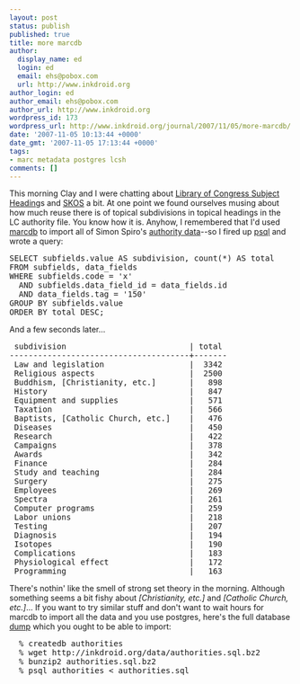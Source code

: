 ```yaml
---
layout: post
status: publish
published: true
title: more marcdb
author:
  display_name: ed
  login: ed
  email: ehs@pobox.com
  url: http://www.inkdroid.org
author_login: ed
author_email: ehs@pobox.com
author_url: http://www.inkdroid.org
wordpress_id: 173
wordpress_url: http://www.inkdroid.org/journal/2007/11/05/more-marcdb/
date: '2007-11-05 10:13:44 +0000'
date_gmt: '2007-11-05 17:13:44 +0000'
tags:
- marc metadata postgres lcsh
comments: []
---
```

<p>This morning Clay and I were chatting about <a href="http://en.wikipedia.org/wiki/Library_of_Congress_Subject_Headings">Library of Congress Subject Heading</a>s and <a href="http://www.w3.org/2004/02/skos/">SKOS</a> a bit. At one point we found ourselves musing about how much reuse there is of topical subdivisions in topical headings in the LC  authority file. You know how it is. Anyhow, I remembered that I'd used <a href="http://www.inkdroid.org/journal/2007/10/01/marcdb/">marcdb</a> to import all of Simon Spiro's <a href="http://www.ibiblio.org/fred2.0/authorities/">authority data</a>--so I fired up <a href="http://www.postgresql.org/docs/8.1/static/app-psql.html">psql</a> and wrote a query:</p>
<pre>
SELECT subfields.value AS subdivision, count(*) AS total
FROM subfields, data_fields
WHERE subfields.code = 'x'
  AND subfields.data_field_id = data_fields.id
  AND data_fields.tag = '150'
GROUP BY subfields.value
ORDER BY total DESC;
</pre>
<p>And a few seconds later...</p>
<pre>
 subdivision                          | total  
--------------------------------------+-------
 Law and legislation                  |  3342
 Religious aspects                    |  2500
 Buddhism, [Christianity, etc.]       |   898
 History                              |   847
 Equipment and supplies               |   571
 Taxation                             |   566
 Baptists, [Catholic Church, etc.]    |   476
 Diseases                             |   450
 Research                             |   422
 Campaigns                            |   378
 Awards                               |   342
 Finance                              |   284
 Study and teaching                   |   284
 Surgery                              |   275
 Employees                            |   269
 Spectra                              |   261
 Computer programs                    |   259
 Labor unions                         |   218
 Testing                              |   207
 Diagnosis                            |   194
 Isotopes                             |   190
 Complications                        |   183
 Physiological effect                 |   172
 Programming                          |   163
</pre>
<p>There's nothin' like the smell of strong set theory in the morning. Although something seems a bit fishy about <em>[Christianity, etc.]</em> and <em>[Catholic Church, etc.]</em>... If you want to try similar stuff and don't want to wait hours for marcdb to import all the data and you use postgres, here's the full database <a href="http://inkdroid.org/data/authorities.sql.bz2">dump</a> which you ought to be able to import:</p>
<pre>
  % createdb authorities
  % wget http://inkdroid.org/data/authorities.sql.bz2
  % bunzip2 authorities.sql.bz2
  % psql authorities &lt; authorities.sql
</pre>
